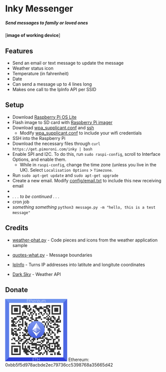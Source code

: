 # Inky Messenger 

##### _Send messages to family or loved ones_
[**image of working device**]
## Features
- Send an email or text message to update the message
- Weather status icon
- Temperature (in fahrenheit)
- Date
- Can send a message up to 4 lines long
- Makes one call to the IpInfo API per SSID
  
## Setup
- Download [Raspberry Pi OS Lite](https://www.raspberrypi.org/software/operating-systems/)
- Flash image to SD card with [Raspberry Pi imager](https://www.raspberrypi.org/software/)
- Download [wpa_supplicant.conf](wpa_supplicant.conf) and [ssh](ssh)
  - Modify [wpa_supplicant.conf](wpa_supplicant.conf) to include your wifi credentials
- SSH into the Raspberry Pi
- Download the necessary files through `curl https://get.pimoroni.com/inky | bash`
- Enable SPI and I2C. To do this, run `sudo raspi-config`, scroll to Interface Options, and enable them.
  - While in `raspi-config`, change the time zone (unless you live in the UK). Select `Localisation Options` > `Timezone`.
- Run `sudo apt-get update` and `sudo apt-get upgrade`
- Create a new email. Modify [config/email.txt](config/email.txt) to include this new receiving email
- 
- _. . . to be continued . . ._
- cron job
- _something something_ `python3 message.py -m "hello, this is a test message"`

## Credits
- [weather-phat.py] - Code pieces and icons from the weather application sample
- [quotes-what.py] - Message boundaries
- [IpInfo] - Turns IP addresses into latitute and longitute coordinates
- [Dark Sky] - Weather API


   [weather-phat.py]: <https://github.com/pimoroni/inky/blob/master/examples/phat/weather-phat.py>
   [quotes-what.py]: <https://github.com/pimoroni/inky/blob/master/examples/what/quotes-what.py>
   [IpInfo]: <https://ipinfo.io/>
   [Dark Sky]: <https://darksky.net/>

## Donate
<img src="github-images/eth_donate.png" alt="0xbb5f5d978acbde2ec79736cc5398768a35665d42" width="200px" height="200px">
Ethereum: 0xbb5f5d978acbde2ec79736cc5398768a35665d42
